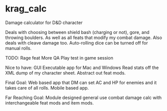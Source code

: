 krag_calc
================

Damage calculator for D&amp;D character

Deals with choosing between shield bash (charging or not), gore, and throwing boulders.
As well as all feats that modify my combat damage. Also deals with cleave damage too.
Auto-rolling dice can be turned off for manual rolls.

TODO:
Rage feat
More QA
Play test in game session

Nice to have:
GUI
Executable app for Mac and Windows
Read stats off the XML dump of my character sheet.
Abstract out feat mods.

Final Goal:
Web based app that DM can set AC and HP for enemies and it takes care of all rolls.
Mobile based app.

Far Reaching Goal:
Module designed general use combat damage calc with interchangeable feat mods and item mods.
